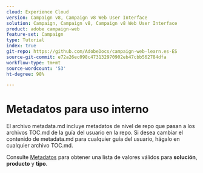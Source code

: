 ```yaml
---
cloud: Experience Cloud
version: Campaign v8, Campaign v8 Web User Interface
solution: Campaign, Campaign v8, Campaign v8 Web User Interface
product: adobe campaign-web
feature-set: Campaign
type: Tutorial
index: true
git-repo: https://github.com/AdobeDocs/campaign-web-learn.es-ES
source-git-commit: e72a26ec098c473132970902eb47cbb562784dfa
workflow-type: tm+mt
source-wordcount: '53'
ht-degree: 98%

---
```



# Metadatos para uso interno

El archivo metadata.md incluye metadatos de nivel de repo que pasan a los archivos TOC.md de la guía del usuario en la repo. Si desea cambiar el contenido de metadata.md para cualquier guía del usuario, hágalo en cualquier archivo TOC.md.

Consulte [Metadatos](https://experienceleague.adobe.com/docs/authoring-guide-exl/using/editing/user-guide-setup/metadata.html?lang=es) para obtener una lista de valores válidos para **solución**, **producto** y **tipo**.
